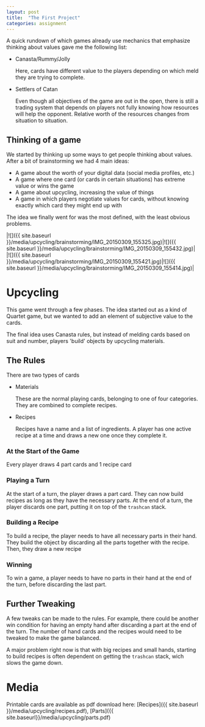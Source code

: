 ```yaml
---
layout: post
title:  "The First Project"
categories: assignment
---
```


A quick rundown of which games already use mechanics that emphasize thinking about values gave me the following list:

* Canasta/Rummy/Jolly

   Here, cards have different value to the players depending on which meld they are trying to complete.

* Settlers of Catan

    Even though all objectives of the game are out in the open, there is still a trading system that depends on players not fully knowing how resources will help the opponent. Relative worth of the resources changes from situation to situation.

## Thinking of a game

We started by thinking up some ways to get people thinking about values.
After a bit of brainstorming we had 4 main ideas:

* A game about the worth of your digital data (social media profiles, etc.)
* A game where one card (or cards in certain situations) has extreme value or wins the game
* A game about upcycling, increasing the value of things
* A game in which players negotiate values for cards, without knowing exactly which card they might end up with

The idea we finally went for was the most defined, with the least obvious problems.

|![]({{ site.baseurl }}/media/upcycling/brainstorming/IMG_20150309_155325.jpg)|![]({{ site.baseurl }}/media/upcycling/brainstorming/IMG_20150309_155432.jpg)|
|![]({{ site.baseurl }}/media/upcycling/brainstorming/IMG_20150309_155421.jpg)|![]({{ site.baseurl }}/media/upcycling/brainstorming/IMG_20150309_155414.jpg)|

# Upcycling

This game went through a few phases. The idea started out as a kind of Quartet game, but we wanted to add an element of subjective value to the cards.

The final idea uses Canasta rules, but instead of melding cards based on suit and number, players 'build' objects by upcycling materials.

## The Rules

There are two types of cards

* Materials

    These are the normal playing cards, belonging to one of four categories. They are combined to complete recipes.

* Recipes

    Recipes have a name and a list of ingredients. A player has one active recipe at a time and draws a new one once they complete it.

### At the Start of the Game

Every player draws 4 part cards and 1 recipe card

### Playing a Turn

At the start of a turn, the player draws a part card.
They can now build recipes as long as they have the necessary parts.
At the end of a turn, the player discards one part, putting it on top of the `trashcan` stack.

### Building a Recipe

To build a recipe, the player needs to have all necessary parts in their hand. They build the object by discarding all the parts together with the recipe. Then, they draw a new recipe

### Winning

To win a game, a player needs to have no parts in their hand at the end of the turn, before discarding the last part.

## Further Tweaking

A few tweaks can be made to the rules. For example, there could be another win condition for having an empty hand after discarding a part at the end of the turn.
The number of hand cards and the recipes would need to be tweaked to make the game balanced.

A major problem right now is that with big recipes and small hands, starting to build recipes is often dependent on getting the `trashcan` stack, wich slows the game down.

# Media

Printable cards are available as pdf download here:
[Recipes]({{ site.baseurl }}/media/upcycling/recipes.pdf),
[Parts]({{ site.baseurl}}/media/upcycling/parts.pdf)
